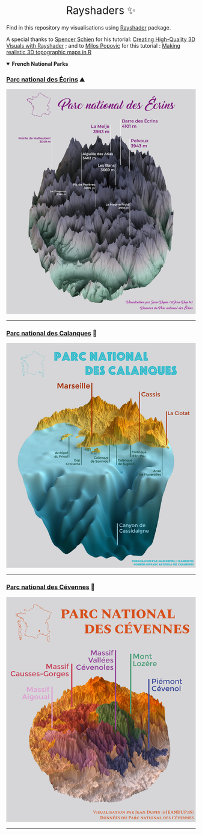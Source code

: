 <h1 style="font-weight:normal" align="center">Rayshaders ✨️</h1>

Find in this repository my visualisations using [Rayshader](https://www.rayshader.com/) package.

A special thanks to [Spencer Schien](https://twitter.com/MrPecners) for his tutorial: [Creating High-Quality 3D Visuals with Rayshader](https://spencerschien.info/post/data_viz_how_to/high_quality_rayshader_visuals/) ; and to [Milos Popovic](https://milospopovic.net/) for this tutorial : [Making realistic 3D topographic maps in R](https://milospopovic.net/making-3d-topographic-maps-in-r/)

<details open><summary><b>French National Parks</b></summary>

### [Parc national des Écrins](/French%20National%20Parks/Ecrins/) ⛰️

![ecrins](/French%20National%20Parks/Ecrins/ecrins.jpg)

----

### [Parc national des Calanques](/French%20National%20Parks/Calanques/) 🌊

![calanques](/French%20National%20Parks/Calanques/calanques.jpg)

----

### [Parc national des Cévennes](/French%20National%20Parks/Cevennes/) 🍂

![cevennes](/French%20National%20Parks/Cevennes/cevennes.jpg)

----

</details>
